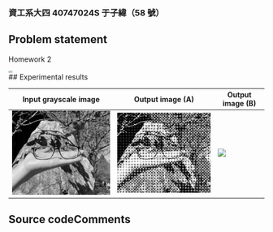 ### 資工系大四 40747024S 于子緯（58 號）

## Problem statement

Homework 2

<div style="display: flex">
<img src="https://i.imgur.com/mus24XE.png" style="zoom: 25%;" />
<img src="https://i.imgur.com/lIU2pUy.png" style="zoom:25%;" />
</div>
## Experimental results


| Input grayscale image         | Output image (A)                 | Output image (B)                 |
| ----------------------------- | -------------------------------- | -------------------------------- |
| <img src="./v1/input.jpeg" /> | <img src="./v1/output-a.jpeg" /> | <img src="./v1/output-b.jpeg" /> |


## Source codeComments

